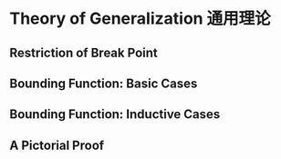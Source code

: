  # Theory of Generalization 通用理论
 
 ## Restriction of Break Point
 
 ## Bounding Function: Basic Cases
 
 ## Bounding Function: Inductive Cases
 
 ## A Pictorial Proof
